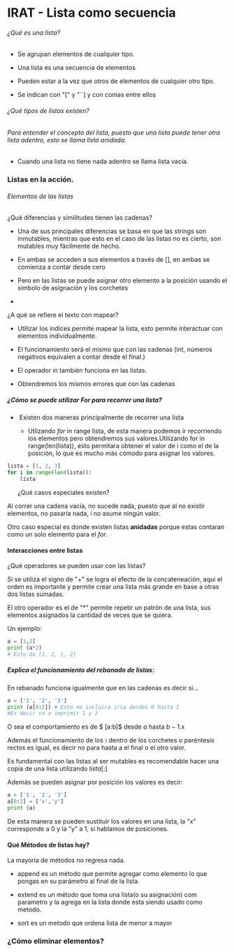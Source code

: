 # IRAT - Lista como secuencia

###### ¿Qué es una lista?

- Se agrupan elementos de cualquier tipo.

- Una lista es una secuencia de elementos

- Pueden estar a la vez que otros de elementos de cualquier otro tipo.

- Se indican con "[" y "¨]  y con comas entre ellos

###### ¿Qué tipos de listas existen?

###### Para entender  el concepto del lista, puesto que una lista puede tener otra lista adentro, esto se llama lista anidada.

- Cuando una lista no tiene nada adentro se llama lista vacía.

### Listas en la acción.

###### Elementos de las listas

¿Qué diferencias  y similitudes tienen las cadenas?

- Una de sus principales diferencias se basa en que las strings son inmutables, mientras que esto en el caso de las listas no es cierto, son mutables muy fácilmente de hecho.

- En ambas se acceden a sus elementos a través de [], en ambas se comienza a contar desde cero

- Pero en las listas se puede asignar otro elemento a la posición usando el símbolo de asignación y los corchetes

- 

¿A qué se refiere el texto con mapear?

- Utilizar los indices permite mapear la lista, esto permite interactuar con elementos individualmente.

- El funcionamiento será el mismo que con las cadenas (int, números negativos equivalen a contar desde el final.)

- El operador in también funciona en las listas.

- Obtendremos los mismos errores que con las  cadenas 

##### ¿Cómo se puede utilizar *For* para recorrer una lista?

-  Existen dos maneras principalmente de recorrer una lista
  
  - Utlizando *for* in range lista, de esta manera podemos ir recorriendo los elementos pero obtendremos sus valores.Utilizando for in range(len(lista)), esto permitara obtener el valor de i como el de la posición, lo que es mucho más cómodo para asignar los valores.

```python
lista = [1, 2, 3]
for i in range(len(lista)):
    lista
```

      ¿Qué casos especiales existen?

Al correr una cadena vacía, no sucede nada, puesto que  al no existir elementos, no pasaría nada, i no asume ningún valor.

Otro caso especial es donde existen listas **anidadas** porque estas contaran como un solo elemento para el *for*.

#### Interacciones entre listas

¿Qué operadores se pueden usar con las listas?

Si se utiliza el signo de "+" se logra el efecto de la concateneación, aqui el orden es importante y permite crear una lista más grande en base a otras dos listas  sumadas.

El otro operador es el de "$*$" permite repetir un patrón de una lista, sus  elementos asignados la cantidad de veces que se quiera. 

Un ejemplo:

```python
a = [1,2]
print (a*2)
# Esto da [1, 2, 1, 2]
```

##### Explica el funcionamiento del  rebanado de listas:

En rebanado funciona igualmente que en las cadenas es decir si...

```python
a = ['1', '2', '3']
print (a[0:2]) # Esto no incluira iria desdes 0 hasta 1
#Es decir va a imprimir 1 y 2
```

O sea el comportamiento es de $ [a:b]$ desde $a$ hasta $b-1$.x

Además el funcionamiento de los **:** dentro de los corchetes o paréntesis rectos es igual, es decir no para hasta a el final o el otro valor.

Es fundamental con las listas al ser mutables es recomendable  hacer una copia de una lista utilizando $lista[:]$ 

Además se pueden asignar por posición los valores es decir:

```python
a = ['1', '2', '3']
a[0:2] = ['x','y']
print (a)
```

De esta manera se pueden sustituir los valores en una lista,  la "x" corresponde a 0 y la "y" a 1, si hablamos de posiciones.

#### Qué  Métodos de listas hay?

La mayoría de métodos no regresa nada.

- append es un método que permite agregar como elemento lo que pongas en su parámetro al final de la lista.

- extend es un método que toma una lista(o su asignación) com parametro y la agrega en la lista donde esta siendo usado como metodo.

- sort es un metodo que ordena lista de menor a mayor

### ¿Cómo eliminar elementos?
